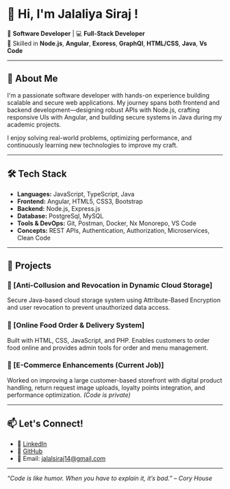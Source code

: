 # 👋 Hi, I'm Jalaliya Siraj !

🎯 **Software Developer** | 💻 **Full-Stack Developer**  
🔧 Skilled in **Node.js**, **Angular**, **Exoress**, **GraphQl**, **HTML/CSS**, **Java**, **Vs Code**

---

## 🚀 About Me

I'm a passionate software developer with hands-on experience building scalable and secure web applications. My journey spans both frontend and backend development—designing robust APIs with Node.js, crafting responsive UIs with Angular, and building secure systems in Java during my academic projects.

I enjoy solving real-world problems, optimizing performance, and continuously learning new technologies to improve my craft.

---

## 🛠️ Tech Stack

- **Languages:** JavaScript, TypeScript, Java  
- **Frontend:** Angular, HTML5, CSS3, Bootstrap  
- **Backend:** Node.js, Express.js  
- **Database:** PostgreSql, MySQL  
- **Tools & DevOps:** Git, Postman, Docker, Nx Monorepo, VS Code  
- **Concepts:** REST APIs, Authentication, Authorization, Microservices, Clean Code

---

## 📂 Projects

### 🔐 [Anti-Collusion and Revocation in Dynamic Cloud Storage]
Secure Java-based cloud storage system using Attribute-Based Encryption and user revocation to prevent unauthorized data access.

### 🍔 [Online Food Order & Delivery System]
Built with HTML, CSS, JavaScript, and PHP. Enables customers to order food online and provides admin tools for order and menu management.

### 🛒 [E-Commerce Enhancements (Current Job)]
Worked on improving a large customer-based storefront with digital product handling, return request image uploads, loyalty points integration, and performance optimization. *(Code is private)*

---

## 📫 Let's Connect!
 
- 💼 [LinkedIn](https://linkedin.com/in/jalaliya-siraj)  
- 🐙 [GitHub](https://github.com/jalalsiraj)  
- 📧 Email: jalalsiraj14@gmail.com

---

_“Code is like humor. When you have to explain it, it’s bad.” – Cory House_

